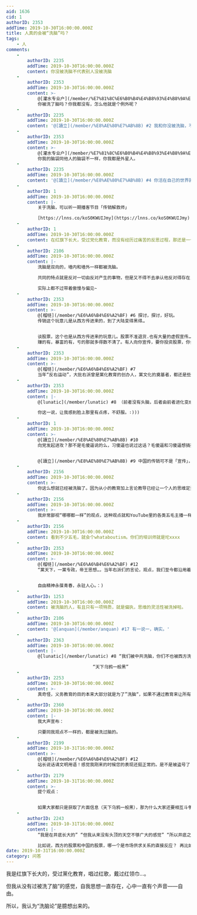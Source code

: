 ```yaml
---
aid: 1636
cid: 1
authorID: 2353
addTime: 2019-10-30T16:00:00.000Z
title: 人真的会被“洗脑”吗？
tags:
    - 人
comments:
    -
        authorID: 2235
        addTime: 2019-10-30T16:00:00.000Z
        content: 你没被洗脑不代表别人没被洗脑
    -
        authorID: 2353
        addTime: 2019-10-30T16:00:00.000Z
        content: >-
            @[灌水专业户](/member/%E7%81%8C%E6%B0%B4%E4%B8%93%E4%B8%9A%E6%88%B7) #1
            你被洗了脑吗？你我都没有，怎么他就是个例外呢？
    -
        authorID: 2235
        addTime: 2019-10-30T16:00:00.000Z
        content: '@[讀立](/member/%E8%AE%80%E7%AB%8B) #2 我和你没被洗脑，不代表“他”是“例外”'
    -
        authorID: 2353
        addTime: 2019-10-30T16:00:00.000Z
        content: >-
            @[灌水专业户](/member/%E7%81%8C%E6%B0%B4%E4%B8%93%E4%B8%9A%E6%88%B7) #3
            你我的脑袋同他人的脑袋不一样，你我都是外星人。
    -
        authorID: 2235
        addTime: 2019-10-30T16:00:00.000Z
        content: '@[讀立](/member/%E8%AE%80%E7%AB%8B) #4 你活在自己的世界就好~'
    -
        authorID: 1
        addTime: 2019-10-30T16:00:00.000Z
        content: |-
            关于洗脑，可以听一期播客节目「传销解救师」

            [https://lnns.co/koS0KWUIJmy](https://lnns.co/koS0KWUIJmy)
    -
        authorID: 1
        addTime: 2019-10-30T16:00:00.000Z
        content: 在红旗下长大，受过党化教育，而没有经历过痛苦的反思过程，那还是一个小粉红啊……
    -
        authorID: 2106
        addTime: 2019-10-30T16:00:00.000Z
        content: |-
            洗脑是双向的，墙内和墙外一样都被洗脑。

            共同的特点就是反对一切由反对产生的事物，但是又不得不去承认他反对得存在，所以只能装作谦谦君子。（前者没有头脑，后者由前者进化变成假君子）

            实际上都不过带着傲慢与偏见~
    -
        authorID: 2353
        addTime: 2019-10-30T16:00:00.000Z
        content: >-
            @[榴梿](/member/%E6%A6%B4%E6%A2%BF) #6 探讨，探讨，好玩。
            传销这个玩意儿是从西方传进来的，到了大陆变得黑得…


            谈股票，这个也是从西方传进来的玩意儿。股票不准退货.也有大量的虚假宣传….
            赚的有，暴富的有，亏的那就多得数不清了。有人向你宣传，要你投资股票，你会认为他们是“传销”人员，想洗你的脑吗？
    -
        authorID: 2353
        addTime: 2019-10-30T16:00:00.000Z
        content: >-
            @[榴梿](/member/%E6%A6%B4%E6%A2%BF) #7
            当年“反右运动”，大批右派曾是黨化教育的创办人，黨文化的奠基者，都还是些黨各部门的负责人，按你说应是大大的粉红。怎么，怎么，就“向党发起了猖狂进攻”呢？你解释下看看。：)
    -
        authorID: 2353
        addTime: 2019-10-30T16:00:00.000Z
        content: |-
            @[lunatic](/member/lunatic) #8 （前者没有头脑，后者由前者进化变成假君子）。实际上都不过带着傲慢与偏见~

            你这一说，让我感到脸上那里有点疼，不舒服。∶)))
    -
        authorID: 1
        addTime: 2019-10-30T16:00:00.000Z
        content: >-
            @[讀立](/member/%E8%AE%80%E7%AB%8B) #10
            向党发起进攻？那不是毛傻逼说的么，习傻逼也说过这话？毛傻逼和习傻逼想搞死你给你安个罪名。之所以安这样的罪名，恰恰说明那时候的人不是粉红，不太听话，所以毛傻逼要搞批斗。现在党化教育几十年了，根本不需要靠暴力就能把小粉红治得服服贴贴。


            @[讀立](/member/%E8%AE%80%E7%AB%8B) #9 中国的传销可不是「宣传」，是伴随人身控制的，跟销售两码事。
    -
        authorID: 2156
        addTime: 2019-10-30T16:00:00.000Z
        content: >-
            你这么想就已经被洗脑了。因为从小的教育加上言论教导已经让一个人的思维定型，除非你读过非常多的西方哲学并理解它们。如果一个人从小没有接受过独立思考的教育，基本上就是被洗脑。江boss一代的开明就是建立在他们从小生活在自由的中国的基础上，受的是西方教育。80后的自由派建立在从小的日美文化灌输上。
    -
        authorID: 2156
        addTime: 2019-10-30T16:00:00.000Z
        content: >-
            我非常鄙视“哪哪都一样”的观点，这种观点就和YouTube里的各类五毛主播一样，毫无意义。中国有（想吃就吃）自由，美国有（四大）自由，一样嘛？同理，洗脑那国外的上当受骗的人至少比你中国少多了。
    -
        authorID: 2156
        addTime: 2019-10-30T16:00:00.000Z
        content: 看到不少五毛，就会个whataboutism。你们的培训师就是坨xxxx
    -
        authorID: 2353
        addTime: 2019-10-30T16:00:00.000Z
        content: >-
            @[榴梿](/member/%E6%A6%B4%E6%A2%BF) #12
            “黨天下，一黨专政，帝王思想…，当年右派们的言论，观点，我们至今都沿用着。


            自由精神永葆青春，永驻人心。：)
    -
        authorID: 1253
        addTime: 2019-10-30T16:00:00.000Z
        content: 被洗脑的人，有且只有一项特质，就是偏执，思维的灵活性被洗掉啦。
    -
        authorID: 2106
        addTime: 2019-10-30T16:00:00.000Z
        content: '@[anquan](/member/anquan) #17 有一说一，确实。'
    -
        authorID: 2363
        addTime: 2019-10-30T16:00:00.000Z
        content: |-
            @[lunatic](/member/lunatic) #8 “我们被中共洗脑，你们不也被西方洗脑？”

                                 “天下乌鸦一般黑”
    -
        authorID: 2253
        addTime: 2019-10-30T16:00:00.000Z
        content: >-
            真奇怪，义务教育的目的本来大部分就是为了”洗脑“，如果不通过教育来让所有人取得通识，那么根本就无法促进进步，设想一下，你敢在周围人都蔑视私有财产的地方开公司吗，或者说敢借给一个不明白契约意义的人吗？社会或者政府必须通过教育来灌输人们私产和契约的重要，这样才能保证其他人的财产和生命，保证社会正常运行。值得批判的是在教育中故意加入的其他成分，对这个有疑惑的人可以看一下自由宪章
    -
        authorID: 2360
        addTime: 2019-10-30T16:00:00.000Z
        content: |-
            我大声宣布：

            只要同我观点不一样的，都是被洗过脑的。
    -
        authorID: 2199
        addTime: 2019-10-31T16:00:00.000Z
        content: >-
            @[榴梿](/member/%E6%A6%B4%E6%A2%BF) #12
            站长说话请文明用语！感觉我刚来的时候您的表现还挺正常的。是不是被盗号了？
    -
        authorID: 2179
        addTime: 2019-10-31T16:00:00.000Z
        content: >-
            提个观点：


            如果大家都只是获取了片面信息（天下乌鸦一般黑），那为什么大家还要相互斗争？你的不是完整的，他的也不是完整的，为什么就那么确信自己就是正确的？这逻辑怎么过来的？
    -
        authorID: 2243
        addTime: 2019-10-31T16:00:00.000Z
        content: |-
            “我是在井底长大的” “但我从来没有头顶的天空不够广大的感觉” “所以井底之蛙一定是杜撰的”

            比如说，西方的股票和中国的股票，哪一个是市场供求关系的直接反应？ 再比如说，习犬犬刚刚将毛邓江胡的言论删掉，怎么会粉红孙子反粉红祖宗呢？
date: 2019-10-31T16:00:00.000Z
category: 问答
---
```


我是红旗下长大的，受过黨化教育，唱过红歌，戴过红领巾…。

但我从没有过被洗了脑”的感觉，自我思想一直存在，心中一直有个声音——自由。

所以，我认为“洗脑论”是臆想出来的。
